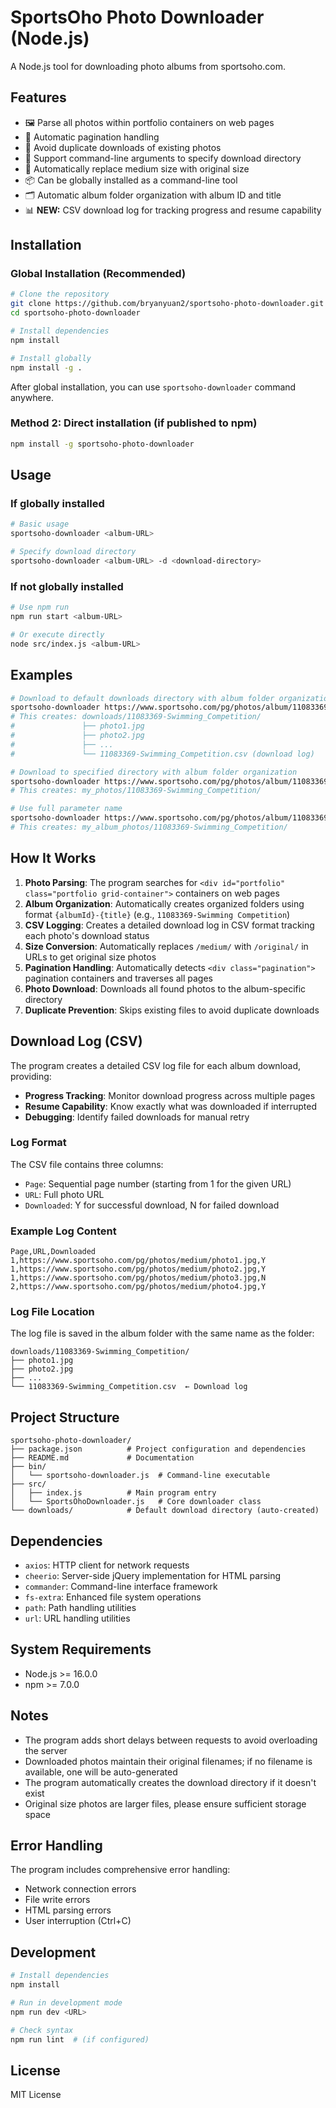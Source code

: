 # SportsOho Photo Downloader (Node.js)

A Node.js tool for downloading photo albums from sportsoho.com.

## Features

- 🖼️ Parse all photos within portfolio containers on web pages
- 📄 Automatic pagination handling
- 🚫 Avoid duplicate downloads of existing photos
- 📁 Support command-line arguments to specify download directory
- 🔄 Automatically replace medium size with original size
- 📦 Can be globally installed as a command-line tool
- 🗂️ Automatic album folder organization with album ID and title
- 📊 **NEW:** CSV download log for tracking progress and resume capability

## Installation

### Global Installation (Recommended)

```bash
# Clone the repository
git clone https://github.com/bryanyuan2/sportsoho-photo-downloader.git
cd sportsoho-photo-downloader

# Install dependencies
npm install

# Install globally
npm install -g .
```

After global installation, you can use `sportsoho-downloader` command anywhere.

### Method 2: Direct installation (if published to npm)

```bash
npm install -g sportsoho-photo-downloader
```

## Usage

### If globally installed

```bash
# Basic usage
sportsoho-downloader <album-URL>

# Specify download directory
sportsoho-downloader <album-URL> -d <download-directory>
```

### If not globally installed

```bash
# Use npm run
npm run start <album-URL>

# Or execute directly
node src/index.js <album-URL>
```

## Examples

```bash
# Download to default downloads directory with album folder organization
sportsoho-downloader https://www.sportsoho.com/pg/photos/album/11083369/
# This creates: downloads/11083369-Swimming_Competition/
#               ├── photo1.jpg
#               ├── photo2.jpg
#               ├── ...
#               └── 11083369-Swimming_Competition.csv (download log)

# Download to specified directory with album folder organization
sportsoho-downloader https://www.sportsoho.com/pg/photos/album/11083369/ -d my_photos
# This creates: my_photos/11083369-Swimming_Competition/

# Use full parameter name
sportsoho-downloader https://www.sportsoho.com/pg/photos/album/11083369/ --download-dir ./my_album_photos
# This creates: my_album_photos/11083369-Swimming_Competition/
```

## How It Works

1. **Photo Parsing**: The program searches for `<div id="portfolio" class="portfolio grid-container">` containers on web pages
2. **Album Organization**: Automatically creates organized folders using format `{albumId}-{title}` (e.g., `11083369-Swimming Competition`)
3. **CSV Logging**: Creates a detailed download log in CSV format tracking each photo's download status
4. **Size Conversion**: Automatically replaces `/medium/` with `/original/` in URLs to get original size photos
5. **Pagination Handling**: Automatically detects `<div class="pagination">` pagination containers and traverses all pages
6. **Photo Download**: Downloads all found photos to the album-specific directory
7. **Duplicate Prevention**: Skips existing files to avoid duplicate downloads

## Download Log (CSV)

The program creates a detailed CSV log file for each album download, providing:

- **Progress Tracking**: Monitor download progress across multiple pages
- **Resume Capability**: Know exactly what was downloaded if interrupted
- **Debugging**: Identify failed downloads for manual retry

### Log Format

The CSV file contains three columns:

- `Page`: Sequential page number (starting from 1 for the given URL)
- `URL`: Full photo URL
- `Downloaded`: Y for successful download, N for failed download

### Example Log Content

```csv
Page,URL,Downloaded
1,https://www.sportsoho.com/pg/photos/medium/photo1.jpg,Y
1,https://www.sportsoho.com/pg/photos/medium/photo2.jpg,Y
1,https://www.sportsoho.com/pg/photos/medium/photo3.jpg,N
2,https://www.sportsoho.com/pg/photos/medium/photo4.jpg,Y
```

### Log File Location

The log file is saved in the album folder with the same name as the folder:

```
downloads/11083369-Swimming_Competition/
├── photo1.jpg
├── photo2.jpg
├── ...
└── 11083369-Swimming_Competition.csv  ← Download log
```

## Project Structure

```
sportsoho-photo-downloader/
├── package.json          # Project configuration and dependencies
├── README.md             # Documentation
├── bin/
│   └── sportsoho-downloader.js  # Command-line executable
├── src/
│   ├── index.js          # Main program entry
│   └── SportsOhoDownloader.js   # Core downloader class
└── downloads/            # Default download directory (auto-created)
```

## Dependencies

- `axios`: HTTP client for network requests
- `cheerio`: Server-side jQuery implementation for HTML parsing
- `commander`: Command-line interface framework
- `fs-extra`: Enhanced file system operations
- `path`: Path handling utilities
- `url`: URL handling utilities

## System Requirements

- Node.js >= 16.0.0
- npm >= 7.0.0

## Notes

- The program adds short delays between requests to avoid overloading the server
- Downloaded photos maintain their original filenames; if no filename is available, one will be auto-generated
- The program automatically creates the download directory if it doesn't exist
- Original size photos are larger files, please ensure sufficient storage space

## Error Handling

The program includes comprehensive error handling:

- Network connection errors
- File write errors
- HTML parsing errors
- User interruption (Ctrl+C)

## Development

```bash
# Install dependencies
npm install

# Run in development mode
npm run dev <URL>

# Check syntax
npm run lint  # (if configured)
```

## License

MIT License
